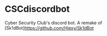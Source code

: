# CSCdiscordbot

Cyber Security Club's discord bot. A remake of [Sk1dBot]https://github.com/Hiexy/Sk1dBot
